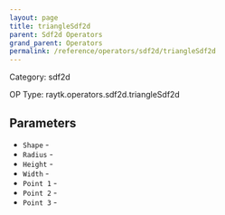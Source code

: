 ```yaml
---
layout: page
title: triangleSdf2d
parent: Sdf2d Operators
grand_parent: Operators
permalink: /reference/operators/sdf2d/triangleSdf2d
---
```


Category: sdf2d

OP Type: raytk.operators.sdf2d.triangleSdf2d

## Parameters

* `Shape` - 
* `Radius` - 
* `Height` - 
* `Width` - 
* `Point 1` - 
* `Point 2` - 
* `Point 3` -
